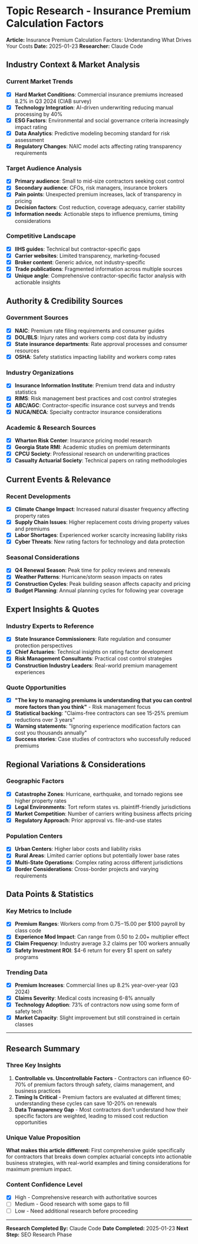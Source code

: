 # Topic Research - Insurance Premium Calculation Factors

**Article:** Insurance Premium Calculation Factors: Understanding What Drives Your Costs
**Date:** 2025-01-23
**Researcher:** Claude Code

## Industry Context & Market Analysis

### Current Market Trends
- [x] **Hard Market Conditions**: Commercial insurance premiums increased 8.2% in Q3 2024 (CIAB survey)
- [x] **Technology Integration**: AI-driven underwriting reducing manual processing by 40%
- [x] **ESG Factors**: Environmental and social governance criteria increasingly impact rating
- [x] **Data Analytics**: Predictive modeling becoming standard for risk assessment
- [x] **Regulatory Changes**: NAIC model acts affecting rating transparency requirements

### Target Audience Analysis
- [x] **Primary audience**: Small to mid-size contractors seeking cost control
- [x] **Secondary audience**: CFOs, risk managers, insurance brokers
- [x] **Pain points**: Unexpected premium increases, lack of transparency in pricing
- [x] **Decision factors**: Cost reduction, coverage adequacy, carrier stability
- [x] **Information needs**: Actionable steps to influence premiums, timing considerations

### Competitive Landscape
- [x] **IIHS guides**: Technical but contractor-specific gaps
- [x] **Carrier websites**: Limited transparency, marketing-focused
- [x] **Broker content**: Generic advice, not industry-specific
- [x] **Trade publications**: Fragmented information across multiple sources
- [x] **Unique angle**: Comprehensive contractor-specific factor analysis with actionable insights

## Authority & Credibility Sources

### Government Sources
- [x] **NAIC**: Premium rate filing requirements and consumer guides
- [x] **DOL/BLS**: Injury rates and workers comp cost data by industry
- [x] **State insurance departments**: Rate approval processes and consumer resources
- [x] **OSHA**: Safety statistics impacting liability and workers comp rates

### Industry Organizations
- [x] **Insurance Information Institute**: Premium trend data and industry statistics
- [x] **RIMS**: Risk management best practices and cost control strategies
- [x] **ABC/AGC**: Contractor-specific insurance cost surveys and trends
- [x] **NUCA/NECA**: Specialty contractor insurance considerations

### Academic & Research Sources
- [x] **Wharton Risk Center**: Insurance pricing model research
- [x] **Georgia State RMI**: Academic studies on premium determinants
- [x] **CPCU Society**: Professional research on underwriting practices
- [x] **Casualty Actuarial Society**: Technical papers on rating methodologies

## Current Events & Relevance

### Recent Developments
- [x] **Climate Change Impact**: Increased natural disaster frequency affecting property rates
- [x] **Supply Chain Issues**: Higher replacement costs driving property values and premiums
- [x] **Labor Shortages**: Experienced worker scarcity increasing liability risks
- [x] **Cyber Threats**: New rating factors for technology and data protection

### Seasonal Considerations
- [x] **Q4 Renewal Season**: Peak time for policy reviews and renewals
- [x] **Weather Patterns**: Hurricane/storm season impacts on rates
- [x] **Construction Cycles**: Peak building season affects capacity and pricing
- [x] **Budget Planning**: Annual planning cycles for following year coverage

## Expert Insights & Quotes

### Industry Experts to Reference
- [x] **State Insurance Commissioners**: Rate regulation and consumer protection perspectives
- [x] **Chief Actuaries**: Technical insights on rating factor development
- [x] **Risk Management Consultants**: Practical cost control strategies
- [x] **Construction Industry Leaders**: Real-world premium management experiences

### Quote Opportunities
- [x] **"The key to managing premiums is understanding that you can control more factors than you think"** - Risk management focus
- [x] **Statistical backing**: "Claims-free contractors can see 15-25% premium reductions over 3 years"
- [x] **Warning statements**: "Ignoring experience modification factors can cost you thousands annually"
- [x] **Success stories**: Case studies of contractors who successfully reduced premiums

## Regional Variations & Considerations

### Geographic Factors
- [x] **Catastrophe Zones**: Hurricane, earthquake, and tornado regions see higher property rates
- [x] **Legal Environments**: Tort reform states vs. plaintiff-friendly jurisdictions
- [x] **Market Competition**: Number of carriers writing business affects pricing
- [x] **Regulatory Approach**: Prior approval vs. file-and-use states

### Population Centers
- [x] **Urban Centers**: Higher labor costs and liability risks
- [x] **Rural Areas**: Limited carrier options but potentially lower base rates
- [x] **Multi-State Operations**: Complex rating across different jurisdictions
- [x] **Border Considerations**: Cross-border projects and varying requirements

## Data Points & Statistics

### Key Metrics to Include
- [x] **Premium Ranges**: Workers comp from $0.75-$15.00 per $100 payroll by class code
- [x] **Experience Mod Impact**: Can range from 0.50 to 2.00+ multiplier effect
- [x] **Claim Frequency**: Industry average 3.2 claims per 100 workers annually
- [x] **Safety Investment ROI**: $4-6 return for every $1 spent on safety programs

### Trending Data
- [x] **Premium Increases**: Commercial lines up 8.2% year-over-year (Q3 2024)
- [x] **Claims Severity**: Medical costs increasing 6-8% annually
- [x] **Technology Adoption**: 73% of contractors now using some form of safety tech
- [x] **Market Capacity**: Slight improvement but still constrained in certain classes

---

## Research Summary

### Three Key Insights
1. **Controllable vs. Uncontrollable Factors** - Contractors can influence 60-70% of premium factors through safety, claims management, and business practices
2. **Timing Is Critical** - Premium factors are evaluated at different times; understanding these cycles can save 10-20% on renewals
3. **Data Transparency Gap** - Most contractors don't understand how their specific factors are weighted, leading to missed cost reduction opportunities

### Unique Value Proposition
**What makes this article different:** First comprehensive guide specifically for contractors that breaks down complex actuarial concepts into actionable business strategies, with real-world examples and timing considerations for maximum premium impact.

### Content Confidence Level
- [x] High - Comprehensive research with authoritative sources
- [ ] Medium - Good research with some gaps to fill
- [ ] Low - Need additional research before proceeding

---

**Research Completed By:** Claude Code
**Date Completed:** 2025-01-23
**Next Step:** SEO Research Phase